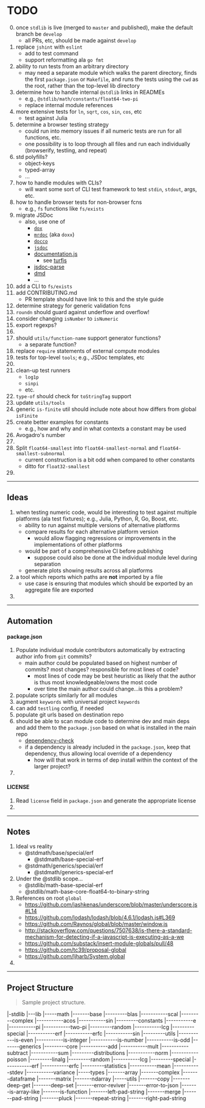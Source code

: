 TODO
====

0. once `stdlib` is live (merged to `master` and published), make the default branch be `develop`
    -   all PRs, etc, should be made against `develop`
1. replace `jshint` with `eslint`
    -   add to test command
    -   support reformatting ala `go fmt`
2. ability to run tests from an arbitrary directory
    -   may need a separate module which walks the parent directory, finds the first `package.json` or `Makefile`, and runs the tests using the `cwd` as the root, rather than the top-level lib directory
3. determine how to handle internal `@stdlib` links in READMEs
    -   e.g., `@stdlib/math/constants/float64-two-pi`
    -   replace internal module references
4. more extensive tests for `ln`, `sqrt`, `cos`, `sin`, `cos`, etc
    -   test against Julia
5. determine a browser testing strategy
    -   could run into memory issues if all numeric tests are run for all functions, etc.
    -   one possibility is to loop through all files and run each individually (browserify, testling, and repeat)
6. std polyfills?
    -   object-keys
    -   typed-array
    -   ...
7. how to handle modules with CLIs?
    -   will want some sort of CLI test framework to test `stdin`, `stdout`, args, etc.
8. how to handle browser tests for non-browser fcns
    -   e.g., `fs` functions like `fs/exists`
9. migrate JSDoc
    -   also, use one of
        -   [`dox`](https://github.com/tj/dox)
        -   [`mrdoc`](https://github.com/mr-doc/mr-doc) (aka `doxx`)
        -   [`docco`](https://github.com/jashkenas/docco)
        -   [`jsdoc`](https://github.com/jsdoc3/jsdoc)
        -   [documentation.js](http://documentation.js.org/)
            -   see [turfjs](https://github.com/Turfjs/turf-www)
        -   [jsdoc-parse](https://github.com/jsdoc2md/jsdoc-parse)
        -   [dmd](https://github.com/jsdoc2md/dmd)
        -   ...
10. add a CLI to `fs/exists`
11. add CONTRIBUTING.md
    -   PR template should have link to this and the style guide
12. determine strategy for generic validation fcns
13. `roundn` should guard against underflow and overflow!
14. consider changing `isNumber` to `isNumeric`
15. export regexps?
16. 
17. should `utils/function-name` support generator functions?
    -   a separate function?
18. replace `require` statements of external compute modules
19. tests for top-level `tools`; e.g., JSDoc templates, etc
20. 
21. clean-up test runners
    -   `log1p` 
    -   `sinpi`
    -   etc.
22. `type-of` should check for `toStringTag` support
23. update `utils/tools`
24. generic `is-finite` util should include note about how differs from global `isFinite`
25. create better examples for constants
    -   e.g., how and why and in what contexts a constant may be used
26. Avogadro's number
27. 
28. Split `float64-smallest` into `float64-smallest-normal` and `float64-smallest-subnormal`
    -   current construction is a bit odd when compared to other constants
    -   ditto for `float32-smallest`
29. 


---
## Ideas

1. when testing numeric code, would be interesting to test against multiple platforms (ala test fixtures); e.g., Julia, Python, R, Go, Boost, etc.
    -   ability to run against multiple versions of alternative platforms
    -   compare results for each alternative platform version
        -   would allow flagging regressions or improvements in the implementations of other platforms
    -   would be part of a comprehensive CI before publishing
        -   suppose could also be done at the individual module level during separation
    -   generate plots showing results across all platforms
2. a tool which reports which paths are __not__ imported by a file
    -   use case is ensuring that modules which should be exported by an aggregate file are exported
3.


---
## Automation

#### package.json

1. Populate individual module contributors automatically by extracting author info from `git` commits?
    -   main author could be populated based on highest number of commits? most changes? responsible for most lines of code?
        -   most lines of code may be best heuristic as likely that the author is thus most knowledgeable/owns the most code
        -   over time the main author could change...is this a problem?
2. populate scripts similarly for all modules
3. augment `keywords` with universal project `keywords`
4. can add `testling` config, if needed
5. populate git urls based on destination repo
6. should be able to scan module code to determine dev and main deps and add them to the `package.json` based on what is installed in the main repo
    -   [dependency-check](https://github.com/maxogden/dependency-check)
    -   if a dependency is already included in the `package.json`, keep that dependency, thus allowing local override of a dependency
        -   how will that work in terms of dep install within the context of the larger project?
7.


#### LICENSE

1. Read `license` field in `package.json` and generate the appropriate license
2.



---
## Notes

1. Ideal vs reality
    - @stdmath/base/special/erf
        -   @stdmath/base-special-erf
    - @stdmath/generics/special/erf
        -   @stdmath/generics-special-erf
2. Under the @stdlib scope...
    -   @stdlib/math-base-special-erf
    -   @stdlib/math-base-core-float64-to-binary-string
3. References on root `global`
    -   https://github.com/jashkenas/underscore/blob/master/underscore.js#L14
    -   https://github.com/lodash/lodash/blob/4.6.1/lodash.js#L369
    -   https://github.com/Raynos/global/blob/master/window.js
    -   http://stackoverflow.com/questions/7507638/is-there-a-standard-mechanism-for-detecting-if-a-javascript-is-executing-as-a-we
    -   https://github.com/substack/insert-module-globals/pull/48
    -   https://github.com/tc39/proposal-global
    -   https://github.com/ljharb/System.global
4. 


---
## Project Structure
> Sample project structure.

|-stdlib
|---lib
|-----math
|-------base
|---------blas
|-----------scal
|---------complex
|-----------acos
|-----------sin
|---------constants
|-----------e
|-----------pi
|-----------two-pi
|---------random
|-----------lcg
|---------special
|-----------erf
|-----------erfc
|-----------sin
|---------utils
|-----------is-even
|-----------is-integer
|-----------is-number
|-----------is-odd
|-------generics
|---------core
|-----------add
|-----------mult
|-----------subtract
|-----------sum
|---------distributions
|-----------norm
|-----------poisson
|---------linalg
|---------random
|-----------lcg
|---------special
|-----------erf
|-----------erfc
|---------statistics
|-----------mean
|-----------stdev
|-----------variance
|-----types
|-------array
|-------complex
|-------dataframe
|-------matrix
|-------ndarray
|-----utils
|-------copy
|-------deep-get
|-------deep-set
|-------error-reviver
|-------error-to-json
|-------is-array-like
|-------is-function
|-------left-pad-string
|-------merge
|-------pad-string
|-------pluck
|-------repeat-string
|-------right-pad-string
